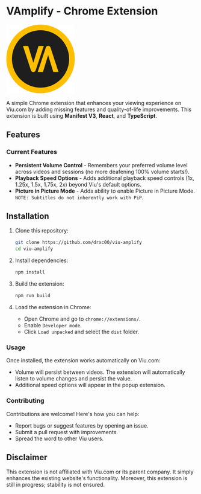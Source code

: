 # VAmplify - Chrome Extension

![Amplify Logo](src/static/logo.png)

A simple Chrome extension that enhances your viewing experience on Viu.com by adding missing features and quality-of-life improvements. This extension is built using **Manifest V3**, **React**, and **TypeScript**.

## Features

### Current Features

- **Persistent Volume Control** - Remembers your preferred volume level across videos and sessions (no more deafening 100% volume starts!).
- **Playback Speed Options** - Adds additional playback speed controls (1x, 1.25x, 1.5x, 1.75x, 2x) beyond Viu's default options.
- **Picture in Picture Mode** - Adds ability to enable Picture in Picture Mode. `NOTE: Subtitles do not inherently work with PiP`. 

## Installation

1. Clone this repository:

   ```sh
   git clone https://github.com/drxc00/viu-amplify
   cd viu-amplify
   ```

2. Install dependencies:

   ```sh
   npm install
   ```

3. Build the extension:

   ```sh
   npm run build
   ```

4. Load the extension in Chrome:
   - Open Chrome and go to `chrome://extensions/`.
   - Enable `Developer mode`.
   - Click `Load unpacked` and select the `dist` folder.

### Usage

Once installed, the extension works automatically on Viu.com:

- Volume will persist between videos. The extension will automatically listen to volume changes and persist the value.
- Additional speed options will appear in the popup extension.

### Contributing

Contributions are welcome! Here's how you can help:

- Report bugs or suggest features by opening an issue.
- Submit a pull request with improvements.
- Spread the word to other Viu users.

## Disclaimer

This extension is not affiliated with Viu.com or its parent company. It simply enhances the existing website's functionality. Moreover, this extension is still in progress; stability is not ensured.
